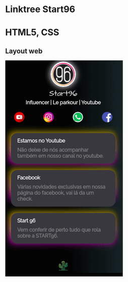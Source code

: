 
# Linktree Start96


# HTML5, CSS



## Layout web
![Web 1](https://github.com/bryancury3r/bryancury3r.github.io/blob/main/assets/ezgif.com-gif-maker%20(1).gif)
